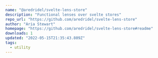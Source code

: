 ```yaml
---
name: "@aredridel/svelte-lens-store"
description: "Functional lenses over svelte stores"
repo_url: "https://github.com/aredridel/svelte-lens-store"
author: "Aria Stewart"
homepage: "https://github.com/aredridel/svelte-lens-store#readme"
downloads: 1
updated: "2022-05-15T21:35:43.809Z"
tags: 
  - utility
---
```

